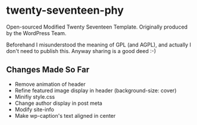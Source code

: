# twenty-seventeen-phy
Open-sourced Modified Twenty Seventeen Template. Originally produced by the WordPress Team.

Beforehand I misunderstood the meaning of GPL (and AGPL), and actually I don't need to publish this. Anyway sharing is a good deed :-)

## Changes Made So Far

- Remove animation of header
- Refine featured image display in header (background-size: cover)
- Minifiy style.css
- Change author display in post meta
- Modify site-info
- Make wp-caption's text aligned in center
